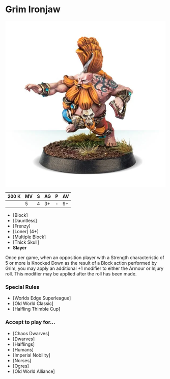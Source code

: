 # Grim Ironjaw

![](../media/starplayers/GrimIronjaw01.webp)

| 200 K  | MV | S | AG | P | AV |
| --- | --- | --- | --- | --- | --- |
| | 5 | 4 | 3+ | - | 9+ |

* [Block]
* [Dauntless]
* [Frenzy]
* [Loner] (4+)
* [Multiple Block]
* [Thick Skull]
* **Slayer**

Once per game, when an opposition player with a Strength characteristic of 5 or more is Knocked Down as the result of a Block action performed by Grim, you may apply an additional +1 modifier to either the Armour or Injury roll. This modifier may be applied after the roll has been made.

### Special Rules
* [Worlds Edge Superleague]
* [Old World Classic]
* [Halfling Thimble Cup]

### Accept to play for...
* [Chaos Dwarves]
* [Dwarves]
* [Halflings]
* [Humans]
* [Imperial Nobility]
* [Norses]
* [Ogres]
* [Old World Alliance]
